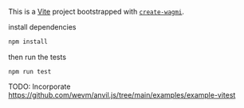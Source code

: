 This is a [Vite](https://vitejs.dev) project bootstrapped with [`create-wagmi`](https://github.com/wevm/wagmi/tree/main/packages/create-wagmi).

install dependencies

```bash
npm install
```

then run the tests
```
npm run test
```


TODO: Incorporate https://github.com/wevm/anvil.js/tree/main/examples/example-vitest